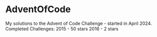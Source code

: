 # AdventOfCode

My solutions to the Advent of Code Challenge - started in April 2024.
Completed Challenges:
2015 - 50 stars
2016 - 2 stars
